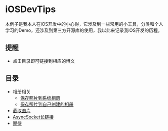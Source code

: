 iOSDevTips
===========================

本例子是我本人在iOS开发中的小心得，它涉及到一些常用的小工具，分类和个人学习的Demo，还涉及到第三方开源库的使用，我以此来记录我iOS开发的历程。

## 提醒
* 点击目录即可链接到相应的博文

## 目录
* 相册相关
    * [保存照片到系统相册](https://github.com/piglikeYoung/Dev-blog/blob/master/2015-08-11-%E4%BF%9D%E5%AD%98%E7%85%A7%E7%89%87%E5%88%B0%E7%B3%BB%E7%BB%9F%E7%9B%B8%E5%86%8C.md)
    * [保存照片到自己创建的相册](https://github.com/piglikeYoung/Dev-blog/blob/master/2015-08-11-%E4%BF%9D%E5%AD%98%E7%85%A7%E7%89%87%E5%88%B0%E8%87%AA%E5%B7%B1%E5%88%9B%E5%BB%BA%E7%9A%84%E7%9B%B8%E7%B0%BF.md)
* [截取图片](#截取图片)
* [AsyncSocket长链接](#AsyncSocket长链接)
* [期待](#期待)


